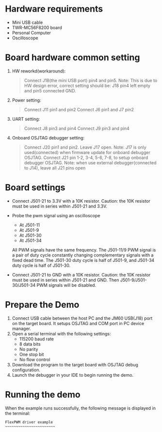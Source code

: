 Hardware requirements
=====================
- Mini USB cable
- TWR-MC56F8200 board
- Personal Computer
- Oscilloscope

Board hardware common setting
=============================
1. HW reworkd(workaround):
   > Connect J18(the mini USB port) pin4 and pin5.
     Note: This is due to HW design error, correct setting should be: J18 pin4 left empty and pin5 connected GND.
2. Power setting:
   > Connect J11 pin1 and pin2
   > Connect J6 pin1 and J7 pin2
3. UART setting: 
   > Connect J8 pin3 and pin4
   > Connect J9 pin3 and pin4
4. Onboard OSJTAG debugger setting:
   > Connect J20 pin1 and pin2.
   > Leave J17 open.
     Note: J17 is only used(connected) when firmware update for onboard debugger OSJTAG.
   > Connect J21 pin 1-2, 3-4, 5-6, 7-8, to setup onboard debugger OSJTAG.
     Note: when use external debugger(connected to J14), leave all J21 pins open

Board settings
==============
- Connect J501-21 to 3.3V with a 10K resistor. Caution: the 10K resistor must be used in series within J501-21 and 3.3V.
- Probe the pwm signal using an oscilloscope
   - At J501-11
   - At J501-9
   - At J501-30
   - At J501-34

  All PWM signals have the same frequency.
  The J501-11/9 PWM signal is a pair of duty cycle constantly changing complementary signals with a fixed dead time.
  The J501-30 duty cycle is half of J501-9, and J501-34 duty cycle is half of J501-30.

- Connect J501-21 to GND with a 10K resistor. Caution: the 10K resistor must be used in series within J501-21 and GND.
  Then J501-9/J501-30/J501-34 PWM signals will be disabled.

Prepare the Demo
================
1.  Connect USB cable between the host PC and the JM60 USB(J18) port on the target board. It setups OSJTAG and COM port in PC device manager.
2.  Open a serial terminal with the following settings:
    - 115200 baud rate
    - 8 data bits
    - No parity
    - One stop bit
    - No flow control
3.  Download the program to the target board with OSJTAG debug configuration.
4.  Launch the debugger in your IDE to begin running the demo.

Running the demo
================
When the example runs successfully, the following message is displayed in the terminal:
~~~~~~~~~~~~~~~~~~~~~~~~
FlexPWM driver example
~~~~~~~~~~~~~~~~~~~~~~~

